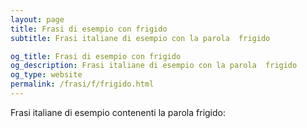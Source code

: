 ```yaml
---
layout: page
title: Frasi di esempio con frigido 
subtitle: Frasi italiane di esempio con la parola  frigido

og_title: Frasi di esempio con frigido 
og_description: Frasi italiane di esempio con la parola  frigido
og_type: website
permalink: /frasi/f/frigido.html
---
```


Frasi italiane di esempio contenenti la parola frigido:


